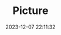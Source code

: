 ---
weight: 1
images:
- /images/edited/63.jpeg
title: Picture
date: 2023-12-07 22:11:32
tags: [luminarneo,work,ILCE7M3,25.1]
---